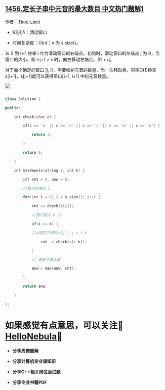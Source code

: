 ## [1456.定长子串中元音的最大数目 中文热门题解1](https://leetcode.cn/problems/maximum-number-of-vowels-in-a-substring-of-given-length/solutions/100000/tu-jie-hua-dong-chuang-kou-c-by-time-limit)

作者：[Time-Limit](https://leetcode.cn/u/Time-Limit)
* 知识点：滑动窗口
* 时间复杂度：O(n)；n 为 s.size()。

从 0 到 n-1 枚举 i 作为滑动窗口的右端点。初始时，滑动窗口的左端点 j 为 0，当窗口的大小，即 i-j+1 > k 时，向左移动左端点，即 ++j。
对于每个确定的窗口 [j, i]，需要维护元音的数量，当一次移动后，只需O(1)检查s[i+1]，s[j+1]就可以获得窗口[j+1, i+1] 中的元音数量。
![](https://pic.leetcode-cn.com/e683ce6f0e99ec2244a73d88eed0d2d5035d42fdb55dfe42b59d1c304bd3b6c1.png)
```cpp
class Solution {
public:
    int check(char c) {
        if(c == 'a' || c == 'e' || c == 'i' || c == 'o' || c == 'u') {
            return 1;
        }
        return 0;
    } 
    int maxVowels(string s, int k) {
        int cnt = 0, anw = 0;
        //移动右端点 i
        for(int i = 0; i < s.size(); i++) {
            cnt += check(s[i]);
            //窗口超过 k 了，
            if(i >= k) {
            //从窗口中移除s[j], j = i-k
                cnt -= check(s[i-k]);
            }
            // 更新下最大值
            anw = max(anw, cnt);
        }
        return anw;
    }
};
```
# 如果感觉有点意思，可以关注👏[HelloNebula](https://pic.leetcode-cn.com/9f59eee37c5cbc06ee579c72de419ad83211cc6c4c5fa8d211b8db757e8a3b1f-qrcode_for_gh_6e5f8557b1f8_258.jpg)👏
* **分享周赛题解**
* **分享计算机专业课知识**
* **分享C++相关岗位面试题**
* **分享专业书籍PDF**